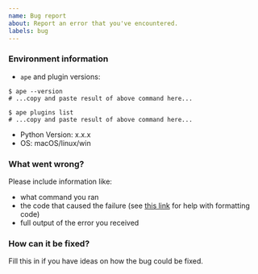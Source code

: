 ```yaml
---
name: Bug report
about: Report an error that you've encountered.
labels: bug
---
```


### Environment information

- `ape` and plugin versions:

```
$ ape --version
# ...copy and paste result of above command here...

$ ape plugins list
# ...copy and paste result of above command here...
```

- Python Version: x.x.x
- OS: macOS/linux/win

### What went wrong?

Please include information like:

- what command you ran
- the code that caused the failure (see [this link](https://help.github.com/articles/basic-writing-and-formatting-syntax/) for help with formatting code)
- full output of the error you received

### How can it be fixed?

Fill this in if you have ideas on how the bug could be fixed.
